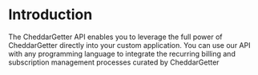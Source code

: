 # Introduction

The CheddarGetter API enables you to leverage the full power of CheddarGetter
directly into your custom application. You can use our API with any programming
language to integrate the recurring billing and subscription management
processes curated by CheddarGetter
